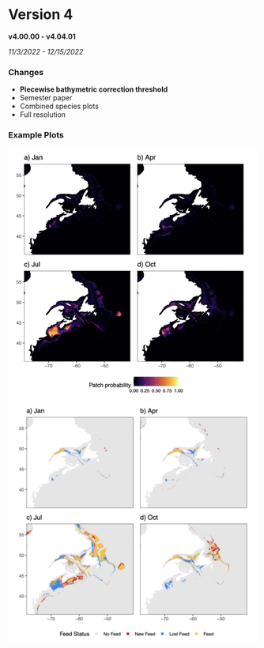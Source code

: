 # Version 4 

**v4.00.00 - v4.04.01**

*11/3/2022 - 12/15/2022*

### Changes

* **Piecewise bathymetric correction threshold**
* Semester paper
* Combined species plots
* Full resolution

### Example Plots

![Raw v3.21 present predictions](readme_imgs/image1.png)
![Feedplot v3.21 50% predictions](readme_imgs/image2.png)
